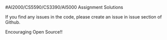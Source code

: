 #AI2000/CS5590/CS3390/AI5000 Assignment Solutions

If you find any issues in the code, please create an issue in issue section of Github.

Encouraging Open Source!!
